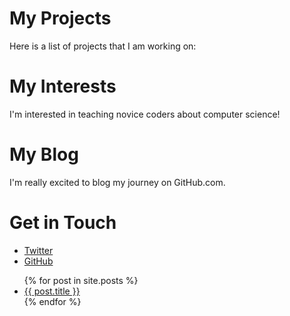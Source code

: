 # My Projects
Here is a list of projects that I am working on:
# My Interests
I'm interested in teaching novice coders about computer science!
# My Blog
I'm really excited to blog my journey on GitHub.com.
# Get in Touch
<ul>
<li><a href="https://twitter.com/{{ site.twitter_username}}">Twitter</a></li>
<li><a href="https://github.com/{{ site.github_username}}">GitHub</a></li>
</ul>

<ul>
{% for post in site.posts %}
<li>
<a href="{{ post.url }}">{{ post.title }}</a>
</li>
{% endfor %}
</ul>
